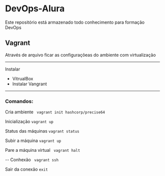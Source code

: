 # DevOps-Alura
Este repositório está armazenado todo conhecimento para formação DevOps



## Vagrant 

Através de arquivo ficar as configuraçõeas do ambiente com virtualização 

--- 
Instalar 
- VitrualBox
- Instalar Vangrant


--------------------------------

### Comandos:

Cria ambiente
```  vagrant init hashcorp/precise64 ``` 

Inicialização
``` vagrant up  ```

Status das máquinas
``` vagrant status ```

Subir a máquina 
``` vagrant up ```

Pare a máquina virtual
``` vagrant halt```

--
Conhexão 
``` vagrant ssh```

Sair da conexão 
``` exit ```


